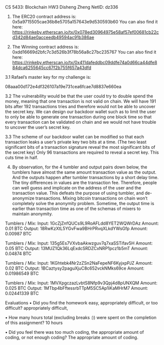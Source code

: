 
CS 5433: Blockchain HW3
Disheng Zheng
NetID: dz336


1.	The ERC20 contract address is: 0x5a9715505cae36b8e5705a157643e9d530593b60
You can also find it here: https://rinkeby.etherscan.io/tx/0x078ed30964975e58af57ef00681cb22cd342d84ae0acceedb49594ac91b386ae


2.	The Winning contract address is:  0xdd16669d2bfc7c3d526b3f78b56a8c27bc235767
You can also find it here:
https://rinkeby.etherscan.io/tx/0x411dafeddbc09ddfe74a0d66ca44dfe884dca6255645cc67f2b755f657a43dfd


3.1
Rafael’s master key for my challenge is:

08aaa00d172e4df326107a19e731cea6fcae7d8837e660ea

3.2 The vulnerability would be that the user could try to double spend the money, meaning that one transaction is not valid on chain. We will have 191 bits after 192 transactions tries and therefore would not be able to uncover the secret key. We can design our backdoor wallet such as to limit the user to only be able to generate one transaction during one block time so that every transaction can be validated on chain and we would not have trouble to uncover the user’s secret key.

3.3 The scheme of our backdoor wallet can be modified so that each transaction leaks a user’s private key two bits at a time. (The two least significant bits of a transaction signature reveal the most significant bits of the secret key) Only 96 transactions are required to reveal a secret key. This cuts time in half.


4. By observation, for the 4 tumbler and output pairs down below, the tumblers have almost the same amount transaction value as the output. And the outputs happen after tumbler transactions by a short delay time. The tiny differences in values are the transaction fee. Therefore, people can well guess and implicate on the address of the user and the transaction value. This defeats the purpose of using tumbler, and de-anonymize transactions. Mixing bitcoin transactions on chain won’t completely solve the anonymity problem. Sometime, the output time is earlier than transaction time as one of the schemas of mixers to maintain anonymity.

Tumblers / Mix: Input: 1GcZjZnfQUCs9L9RoAFLdd8YET2WQWrDAz
Amount: 0.01 BTC
Output: 18RwKzXtL5YGvFwa9BHrPRvqXLkdYWsGfp
Amount: 0.00987 BTC

Tumblers / Mix: Input: 135g5Es7VXvbaAkwzguv7q7xaSSTifav5H
Amount: 0.05 BTC
Output: 13MUZ1Qk36LqExdcSRDZCxNRP1pcz1b5mT
Amount: 0.04874 BTC


Tumblers / Mix: Input: 1KGhtebk4Nr2zZSn2NaFepeNF6KyjxpPJZ
Amount: 0.02 BTC
Output: 1BCaztysy2paguXjuC8c652vckNMks69ce
Amount: 0.01986549 BTC


Tumblers / Mix: Input: 1MVXpgczazLvbtS8Nfp9v3Qpj4d8pUNXQM
Amount: 0.025 BTC
Output: 1MTbp4bFftessrbTTpM5SC5Ap1iKaMHrM7
Amount: 0.02441339 BTC





Evaluations
• Did you find the homework easy, appropriately difficult, or too difficult?
appropriately difficult,

• How many hours total (excluding breaks :)) were spent on the completion of this
assignment?
10 hours

• Did you feel there was too much coding, the appropriate amount of coding, or not
enough coding?
The appropriate amount of coding.
